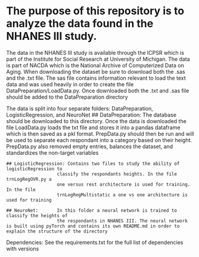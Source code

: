 # The purpose of this repository is to analyze the data found in the NHANES III study. 

The data in the NHANES III study is available through the ICPSR which is part of the Institute for Social Research at University of Michigan. The data is part of NACDA which is
the National Archive of Computerized Data on Aging. When downloading the dataset be sure to 
download both the .sas and the .txt file. The sas file contains information relevant to load the text data and was used heavily in order to create the file DataPreparation/LoadData.py. 
Once downloaded both the .txt and .sas file should be added to the DataPreparation directory

The data is split into four separate folders: DataPreparation, LogisticRegression, and NeuroNet
	## DataPreparation: The database should be downloaded to this directory. Once the data is 
					   downloaded the file LoadData.py loads the txt file and stores it into 
					   a pandas dataframe which is then saved as a pkl format. PrepData.py 
					   should then be run and will be used to separate each respondant into a
					   category based on their height. PrepData.py also removed empty entries,
					   balances the dataset, and standardizes the non-target variables

    ## LogisticRegression: Contains two files to study the ability of logisticRegression to 
   					   classify the respondants heights. In the file trnLogRegOVR.py a 
   					   one versus rest architecture is used for training. In the file 
   					   trnLogRegMultistatic a one vs one architecture is used for training

    ## NeuroNet: 	   In this folder a neural network is trained to classify the heights of
    				   the respondants in NHANES III. The neural network is built using pyTorch and contains its own README.md in order to explain the structure of the directory

Dependencies: See the requirements.txt for the full list of dependencies with versions 
